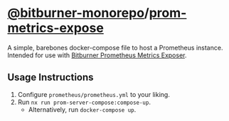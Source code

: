 # [@bitburner-monorepo](../..)/[prom-metrics-expose](#)
A simple, barebones docker-compose file to host a Prometheus instance. Intended for use with [Bitburner Prometheus Metrics Exposer](../prom-metrics-expose).

## Usage Instructions
1. Configure `prometheus/prometheus.yml` to your liking.
2. Run `nx run prom-server-compose:compose-up`.
    - Alternatively, run `docker-compose up`.
